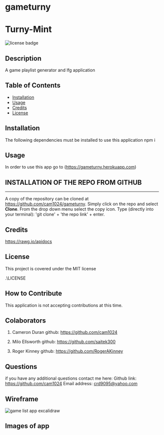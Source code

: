 # gameturny
# Turny-Mint
  ![license badge](https://img.shields.io/badge/license-MIT-blue.svg)
## Description
  A game playlist generator and lfg application

## Table of Contents

- [Installation](#installation)
- [Usage](#usage)
- [Credits](#credits)
- [License](#license)

## Installation

  The following dependencies must be installed to use this application 
  npm i

## Usage
  In order to use this app go to 
  (https://gameturny.herokuapp.com)

## INSTALLATION OF THE REPO FROM GITHUB
  ***
  A copy of the repository can be cloned at https://github.com/cam1024/gameturny. Simply click on the repo and select **Clone**. From the drop down menu select the copy icon. Type (directly into your terminal):
  'git clone' + 'the repo link' + enter.

## Credits
https://rawg.io/apidocs

## License
  This project is covered under the MIT license

.\LICENSE

## How to Contribute
This application is not accepting contributions at this time.
## Colaborators
 1. Cameron Duran github: https://github.com/cam1024 

 2. Milo Ellsworth github: https://github.com/saitek300
 3. Roger Kinney github: https://github.com/RogerAKinney
## Questions
  if you have any additional questions contact me here:
  Github link:
  https://github.com/cam1024
  Email address:
  crd9095@yahoo.com
## Wireframe 
![game list app excalidraw](https://user-images.githubusercontent.com/109124708/221761472-45f073c1-8a8b-45cb-9fc8-1b181a23e11d.png)

## Images of app

